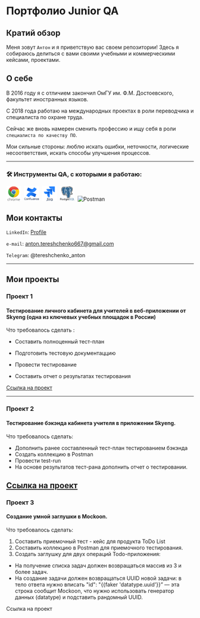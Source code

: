 # Портфолио Junior QA

## Кратий обзор 

Меня зовут ``Антон`` и я приветствую вас своем репозитории! Здесь я собираюсь делиться с вами своими учебными и коммерческими кейсами, проектами.

## О себе 

В 2016 году я с отличием закончил ОмГУ им. Ф.М. Достоевского, факультет иностранных языков.

С 2018 года работаю на международных проектах в роли переводчика и специалиста по охране труда. 

Сейчас же вновь намерен сменить профессию и ищу себя в роли ``специалиста по качеству ПО``.

Мои сильные стороны: люблю искать ошибки, неточности, логические несоответствия, искать способы улучшения процессов.

---

### :hammer_and_wrench: Инструменты QA, с которыми я работаю:

<img src="https://github.com/devicons/devicon/blob/master/icons/chrome/chrome-original-wordmark.svg" title="Google Chrome" alt="Chrome" width="40" height="40"/>&nbsp;
<img src="https://github.com/devicons/devicon/blob/master/icons/confluence/confluence-original-wordmark.svg" title="Atlassian Confluence" alt="Confluence" width="40" height="40"/>&nbsp;
<img src="https://github.com/devicons/devicon/blob/master/icons/jira/jira-original-wordmark.svg" title="Atlassian Jira" alt="Jira" width="40" height="40"/>&nbsp;
<img src="https://github.com/devicons/devicon/blob/master/icons/postgresql/postgresql-original-wordmark.svg" title="PostgreSQL" alt="PSQL" width="40" height="40"/>&nbsp;
<img src="https://www.svgrepo.com/show/354202/postman-icon.svg" title="Postman" alt="Postman" width="40" height="40"/>&nbsp;

## Мои контакты
``LinkedIn``: <a href="www.linkedin.com/in/antontereshchenko667">Profile</a>

``e-mail``: anton.tereshchenko667@gmail.com

``Telegram``: @tereshchenko_anton

---

## Мои проекты

### Проект 1

#### Тестирование личного кабинета для учителей в веб-приложении от Skyeng (одна из ключевых учебных площадок в России)

Что требовалось сделать :

- Составить полноценный тест-план

- Подготовить тестовую документаццию

- Провести тестирование

- Составить отчет о результатах тестирования

[Ссылка на проект](https://github.com/teresant2022/anton.tereshchenko/blob/main/%D0%9F%D1%80%D0%BE%D0%B5%D0%BA%D1%82%201/Project%201.md)

---

### Проект 2

#### Тестирование бэкэнда кабинета учителя в приложении Skyeng.

Что требовалось сделать:

- Дополнить ранее составленный тест-план тестированием бэкэнда
- Создать коллекцию в Postman
- Провести test-run
- На основе результатов тест-рана дополнить отчет о тестировании.

[Ссылка на проект](https://github.com/teresant2022/anton.tereshchenko/blob/main/%D0%9F%D1%80%D0%BE%D0%B5%D0%BA%D1%82%202/Project_2.md)
---

### Проект 3

#### Создание умной заглушки в Mockoon. 

Что требовалось сделать:

1. Составить приемочный тест - кейс для продукта ToDo List
2. Составить коллекцию в Postman для приемочного тестирования.
3. Создать заглушку для двух операций Todo-приложения:
- На получение списка задач должен возвращаться массив из 3 и более задач.
- На создание задачи должен возвращаться UUID новой задачи: в тело ответа нужно вписать "id": "{{faker 'datatype.uuid'}}” — эта строка сообщит Mockoon, что нужно использовать генератор данных (datatype) и подставить рандомный UUID.

Ссылка на проект

